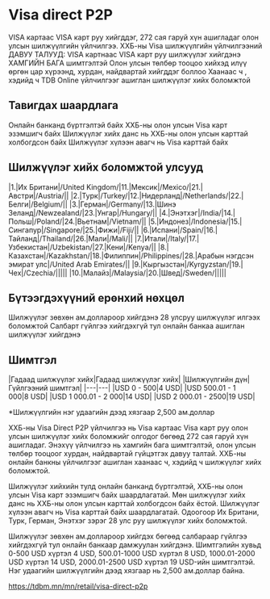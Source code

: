 # Visa direct P2P
VISA картаас VISA карт руу хийгддэг, 272 сая гаруй хүн ашигладаг олон улсын шилжүүлгийн үйлчилгээ.
ХХБ-ны Visa шилжүүлгийн үйлчилгээний ДАВУУ ТАЛУУД:
VISA картнаас VISA карт руу шилжүүлэг хийгдэнэ
ХАМГИЙН БАГА шимтгэлтэй
Олон улсын төлбөр тооцоо хийхэд илүү өргөн цар хүрээнд, хурдан, найдвартай хийгддэг боллоо
Хаанаас ч , хэдийд ч TDB Online үйлчилгээг ашиглан шилжүүлэг хийх боломжтой
## Тавигдах шаардлага
Онлайн банканд бүртгэлтэй байх
ХХБ-ны олон улсын Visa карт эзэмшигч байх
Шилжүүлэг хийх данс нь ХХБ-ны олон улсын карттай холбогдсон байх
Шилжүүлэг хүлээн авагч нь Visa карттай байх
## Шилжүүлэг хийх боломжтой улсууд
|1.|Их Британи|/United Kingdom/|11.|Мексик|/Mexico/|21.|Австри|/Austria/||
|2.|Турк|/Turkey/|12.|Нидерланд|/Netherlands/|22.|Белги|/Belgium/||
|3.|Герман|/Germany/|13.|Шинэ Зеланд|/Newzealand/|23.|Унгар|/Hungary/||
|4.|Энэтхэг|/India/|14.|Польш|/Poland/|24.|Вьетнам|/Vietnam/||
|5.|Индонез|/Indonesia/|15.|Сингапур|/Singapore/|25.|Фижи|/Fiji/||
|6.|Испани|/Spain/|16.|Тайланд|/Thailand/|26.|Мали|/Mali/||
|7.|Итали|/Italy/|17.|Узбекистан|/Uzbekistan/|27.|Кени|/Kenya/||
|8.|Казахстан|/Kazakhstan/|18.|Филиппин|/Philippines/|28.|Арабын нэгдсэн эмират улс|/United Arab Emirates/||
|9.|Кыргызстан|/Kyrgyzstan/|19.|Чех|/Czechia/|||||
|10.|Малайз|/Malaysia/|20.|Швед|/Sweden/|||||
## Бүтээгдэхүүний ерөнхий нөхцөл
Шилжүүлэг зөвхөн ам.доллароор хийгдэнэ
28 улсруу шилжүүлэг илгээх боломжтой
Салбарт гүйлгээ хийгдэхгүй тул онлайн банкаа ашиглан шилжүүлэг хийгдэнэ
## Шимтгэл
|Гадаад шилжүүлэг хийх|Гадаад шилжүүлэг хийх|
|Шилжүүлгийн дүн|Гүйлгээний шимтгэл|
|---|---|
|USD 0 - 500|4 USD|
|USD 500.01 - 1 000|8 USD|
|USD 1 000.01 - 2 000|14 USD|
|USD 2 000.01 - 2500|19 USD|

*Шилжүүлгийн нэг удаагийн дээд хязгаар 2,500 ам.доллар


ХХБ-ны Visa Direct P2P үйлчилгээ нь Visa картаас Visa карт руу олон улсын шилжүүлэг хийх боломжийг олгодог бөгөөд 272 сая гаруй хүн ашигладаг. Энэхүү үйлчилгээ нь хамгийн бага шимтгэлтэй, олон улсын төлбөр тооцоог хурдан, найдвартай гүйцэтгэх давуу талтай. ХХБ-ны онлайн банкны үйлчилгээг ашиглан хаанаас ч, хэдийд ч шилжүүлэг хийх боломжтой.

Шилжүүлэг хийхийн тулд онлайн банканд бүртгэлтэй, ХХБ-ны олон улсын Visa карт эзэмшигч байх шаардлагатай. Мөн шилжүүлэг хийх данс нь ХХБ-ны олон улсын карттай холбогдсон байх ёстой. Шилжүүлэг хүлээн авагч нь Visa карттай байх шаардлагатай. Одоогоор Их Британи, Турк, Герман, Энэтхэг зэрэг 28 улс руу шилжүүлэг хийх боломжтой.

Шилжүүлэг зөвхөн ам.доллароор хийгдэх бөгөөд салбараар гүйлгээ хийгдэхгүй тул онлайн банкаар дамжуулан хийгдэнэ. Шимтгэлийн хувьд 0-500 USD хүртэл 4 USD, 500.01-1000 USD хүртэл 8 USD, 1000.01-2000 USD хүртэл 14 USD, 2000.01-2500 USD хүртэл 19 USD-ийн шимтгэлтэй. Нэг удаагийн шилжүүлгийн дээд хязгаар нь 2,500 ам.доллар байна.

https://tdbm.mn/mn/retail/visa-direct-p2p